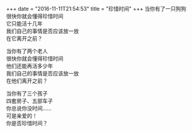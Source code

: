 +++
date = "2016-11-11T21:54:53"
title = "珍惜时间"
+++
当你有了一只狗狗  
很快你就会懂得珍惜时间  
它只能活十几年  
我们自己的事情是否应该放一放  
在它离开之前？  
  
当你有了两个老人  
很快你就会懂得珍惜时间  
他们还能再活多少年  
我们自己的事情是否应该放一放  
在他们离开之前？  
  
当你有了三个孩子  
四套房子、五部车子  
你总说你没时间……  
可是亲爱的！  
你是否珍惜时间？  